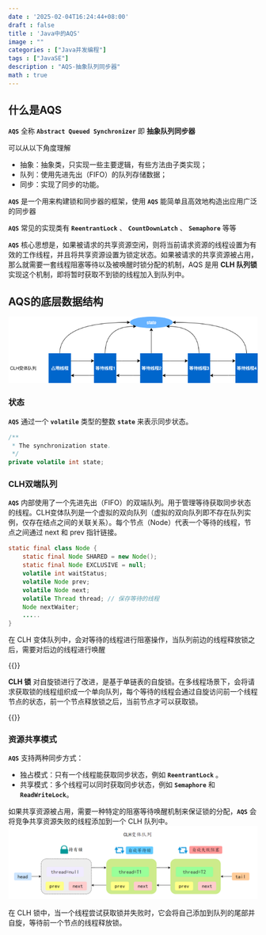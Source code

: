 ```yaml
---
date : '2025-02-04T16:24:44+08:00'
draft : false
title : 'Java中的AQS'
image : ""
categories : ["Java并发编程"]
tags : ["JavaSE"]
description : "AQS-抽象队列同步器"
math : true
---
```


## 什么是AQS

**`AQS`** 全称 **`Abstract Queued Synchronizer`** 即 **抽象队列同步器**

可以从以下角度理解

- 抽象：抽象类，只实现一些主要逻辑，有些方法由子类实现；
- 队列：使用先进先出（FIFO）的队列存储数据；
- 同步：实现了同步的功能。

**`AQS`** 是一个用来构建锁和同步器的框架，使用 **`AQS`** 能简单且高效地构造出应用广泛的同步器

**`AQS`** 常见的实现类有 **`ReentrantLock`** 、 **`CountDownLatch`** 、 **`Semaphore`**  等等

**`AQS`** 核心思想是，如果被请求的共享资源空闲，则将当前请求资源的线程设置为有效的工作线程，并且将共享资源设置为锁定状态。如果被请求的共享资源被占用，那么就需要一套线程阻塞等待以及被唤醒时锁分配的机制，AQS 是用 **CLH 队列锁** 实现这个机制，即将暂时获取不到锁的线程加入到队列中。

## AQS的底层数据结构

![AQS的数据结构](640.png)

### 状态

**`AQS`** 通过一个 **`volatile`** 类型的整数 **`state`** 来表示同步状态。

```java
/**
 * The synchronization state.
 */
private volatile int state;
```



### CLH双端队列

**`AQS`** 内部使用了一个先进先出（FIFO）的双端队列。用于管理等待获取同步状态的线程。CLH变体队列是一个虚拟的双向队列（虚拟的双向队列即不存在队列实例，仅存在结点之间的关联关系）。每个节点（Node）代表一个等待的线程，节点之间通过 next 和 prev 指针链接。

```java
static final class Node {
    static final Node SHARED = new Node();
    static final Node EXCLUSIVE = null;
    volatile int waitStatus;
    volatile Node prev;
    volatile Node next;
    volatile Thread thread; // 保存等待的线程
    Node nextWaiter;
    .....
}
```

在 CLH 变体队列中，会对等待的线程进行阻塞操作，当队列前边的线程释放锁之后，需要对后边的线程进行唤醒

{{<notice tip>}}

**CLH 锁** 对自旋锁进行了改进，是基于单链表的自旋锁。在多线程场景下，会将请求获取锁的线程组织成一个单向队列，每个等待的线程会通过自旋访问前一个线程节点的状态，前一个节点释放锁之后，当前节点才可以获取锁。

{{</notice>}}

### 资源共享模式

**`AQS`** 支持两种同步方式：

- 独占模式：只有一个线程能获取同步状态，例如 **`ReentrantLock`** 。
- 共享模式：多个线程可以同时获取同步状态，例如 **`Semaphore`** 和 **`ReadWriteLock`**。

如果共享资源被占用，需要一种特定的阻塞等待唤醒机制来保证锁的分配，**`AQS`** 会将竞争共享资源失败的线程添加到一个 CLH 队列中。![CLH队列](javathread-41.png)

在 CLH 锁中，当一个线程尝试获取锁并失败时，它会将自己添加到队列的尾部并自旋，等待前一个节点的线程释放锁。